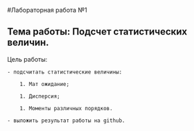#Лабораторная работа №1
## Тема работы: Подсчет статистических величин. 

Цель работы:

	- подсчитать статистические величины:

		1. Мат ожидание;

		1. Дисперсия;
		
		1. Моменты различных порядков.

	- выложить результат работы на github.
